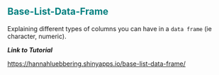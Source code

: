 ## <span style="color: teal;">Base-List-Data-Frame</span>

Explaining different types of columns you can have in a `data frame` (ie character, numeric).

***Link to Tutorial***

https://hannahluebbering.shinyapps.io/base-list-data-frame/